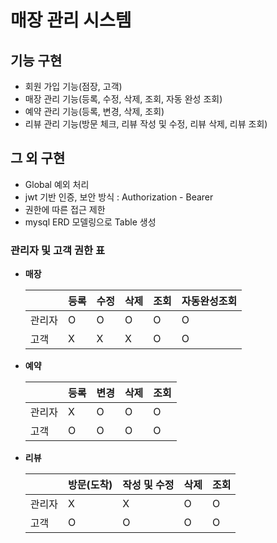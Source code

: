 # 매장 관리 시스템 

## 기능 구현 
- 회원 가입 기능(점장, 고객)
- 매장 관리 기능(등록, 수정, 삭제, 조회, 자동 완성 조회) 
- 예약 관리 기능(등록, 변경, 삭제, 조회)
- 리뷰 관리 기능(방문 체크, 리뷰 작성 및 수정, 리뷰 삭제, 리뷰 조회)

## 그 외 구현
- Global 예외 처리
- jwt 기반 인증, 보안 방식 : Authorization - Bearer
- 권한에 따른 접근 제한 
- mysql ERD 모델링으로 Table 생성

### 관리자 및 고객 권한 표

- **매장**

  |      | 등록 | 수정 | 삭제 | 조회 | 자동완성조회 |
    |------|------|------|------|------|--------------|
  | 관리자 | O  | O    | O    | O    | O            |
  | 고객    | X  | X    | X    | O    | O            |

- **예약**

  |      | 등록 | 변경 | 삭제 | 조회 |
    |------|------|------|------|------|
  | 관리자 | X  | O    | O    | O    |
  | 고객    | O  | O    | O    | O    |

- **리뷰**

  |      | 방문(도착) | 작성 및 수정 | 삭제 | 조회 |
    |------|------------|--------------|------|------|
  |  관리자 | X          | X            | O    | O    |
  | 고객   | O          | O            | O    | O    |
